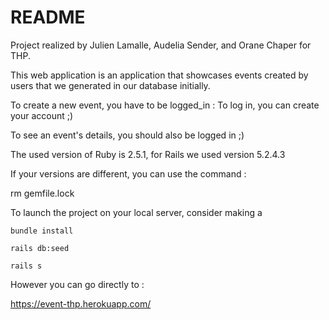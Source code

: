  # README

Project realized by Julien Lamalle, Audelia Sender, and Orane Chaper for THP.

This web application is an application that showcases events created by users that we generated in our database initially.

To create a new event, you have to be logged_in : To log in, you can create your account  ;)

To see an event's details, you should also be logged in ;)

The used version of Ruby is 2.5.1, for Rails we used version 5.2.4.3

If your versions are different, you can use the command :

rm gemfile.lock

To launch the project on your local server, consider making a

```
bundle install
```
```
rails db:seed
```
```
rails s
```

However you can go directly to :

https://event-thp.herokuapp.com/
